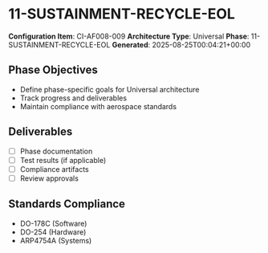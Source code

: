 # 11-SUSTAINMENT-RECYCLE-EOL

**Configuration Item**: CI-AF008-009
**Architecture Type**: Universal
**Phase**: 11-SUSTAINMENT-RECYCLE-EOL
**Generated**: 2025-08-25T00:04:21+00:00

## Phase Objectives
- Define phase-specific goals for Universal architecture
- Track progress and deliverables
- Maintain compliance with aerospace standards

## Deliverables
- [ ] Phase documentation
- [ ] Test results (if applicable)
- [ ] Compliance artifacts
- [ ] Review approvals

## Standards Compliance
- DO-178C (Software)
- DO-254 (Hardware)
- ARP4754A (Systems)

